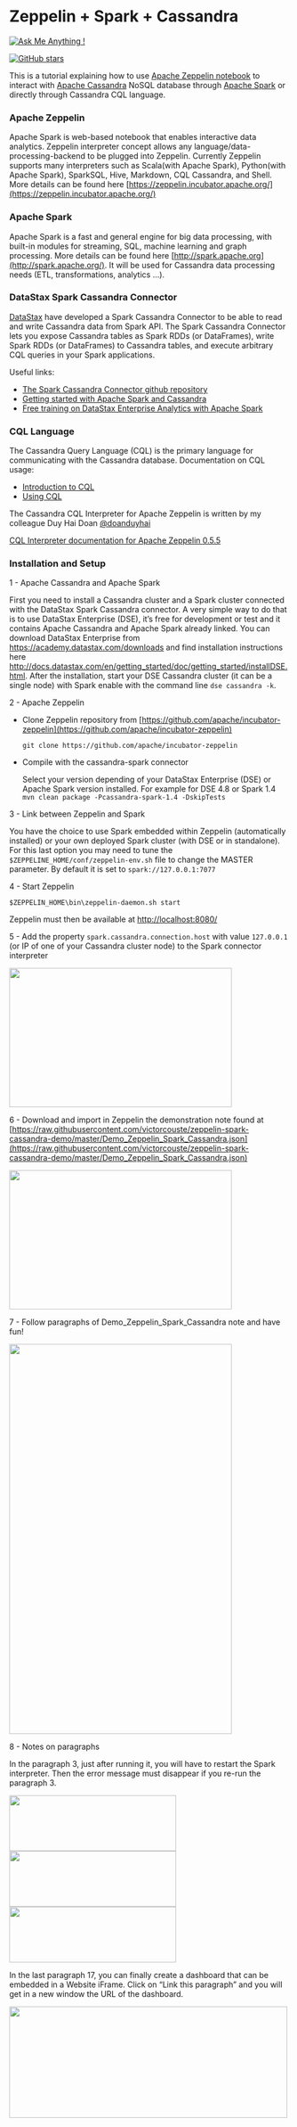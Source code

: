 # Zeppelin + Spark + Cassandra


[![Ask Me Anything !](https://img.shields.io/badge/Ask%20me-anything-1abc9c.svg)](https://GitHub.com/Naereen/ama)

[![GitHub stars](https://img.shields.io/github/stars/Naereen/StrapDown.js.svg?style=social&label=Star&maxAge=2592000)](https://GitHub.com/Naereen/StrapDown.js/stargazers/)


This is a tutorial explaining how to use [Apache Zeppelin notebook](https://zeppelin.incubator.apache.org/) to interact with [Apache Cassandra](http://cassandra.apache.org/) NoSQL database through [Apache Spark](http://spark.apache.org/) or directly through Cassandra CQL language.

### Apache Zeppelin

Apache Spark is web-based notebook that enables interactive data analytics. Zeppelin interpreter concept allows any language/data-processing-backend to be plugged into Zeppelin. Currently Zeppelin supports many interpreters such as Scala(with Apache Spark), Python(with Apache Spark), SparkSQL, Hive, Markdown, CQL Cassandra, and Shell.
More details can be found here [https://zeppelin.incubator.apache.org/](https://zeppelin.incubator.apache.org/)

### Apache Spark

Apache Spark is a fast and general engine for big data processing, with built-in modules for streaming, SQL, machine learning and graph processing.
More details can be found here [http://spark.apache.org](http://spark.apache.org/).
It will be used for Cassandra data processing needs (ETL, transformations, analytics ...).

### DataStax Spark Cassandra Connector

[DataStax](http://www.datatstax.com) have developed a Spark Cassandra Connector to be able to read and write Cassandra data from Spark API. 
The Spark Cassandra Connector lets you expose Cassandra tables as Spark RDDs (or DataFrames), write Spark RDDs (or DataFrames) to Cassandra tables, and execute arbitrary CQL queries in your Spark applications.

Useful links:
* [The Spark Cassandra Connector github repository](https://github.com/datastax/spark-cassandra-connector)
* [Getting started with Apache Spark and Cassandra](https://academy.datastax.com/fr/demos/getting-started-apache-spark-and-cassandra)
* [Free training on DataStax Enterprise Analytics with Apache Spark](https://academy.datastax.com/fr/courses/getting-started-apache-spark)

### CQL Language

The Cassandra Query Language (CQL) is the primary language for communicating with the Cassandra database.
Documentation on CQL usage:
* [Introduction to CQL](http://docs.datastax.com/en/cql/3.3/cql/cqlIntro.html)
* [Using CQL](https://docs.datastax.com/en/cql/3.3/cql/cql_using/useAboutCQL.html)

The Cassandra CQL Interpreter for Apache Zeppelin is written by my colleague Duy Hai Doan  [@doanduyhai](https://twitter.com/doanduyhai)

[CQL Interpreter documentation for Apache Zeppelin 0.5.5](https://zeppelin.incubator.apache.org/docs/0.5.5-incubating/interpreter/cassandra.html)

### Installation and Setup

1 - Apache Cassandra and Apache Spark

First you need to install a Cassandra cluster and a Spark cluster connected with the DataStax Spark Cassandra connector. A very simple way to do that is to use DataStax Enterprise (DSE), it’s free for development or test and it contains Apache Cassandra and Apache Spark already linked.
You can download DataStax Enterprise from https://academy.datastax.com/downloads and find installation instructions here http://docs.datastax.com/en/getting_started/doc/getting_started/installDSE.html.
After the installation, start your DSE Cassandra cluster (it can be a single node) with Spark enable with the command line `dse cassandra -k`.

2 - Apache Zeppelin

  * Clone Zeppelin repository from [https://github.com/apache/incubator-zeppelin](https://github.com/apache/incubator-zeppelin)
  
    `git clone https://github.com/apache/incubator-zeppelin`

  * Compile with the cassandra-spark connector
     
     Select your version depending of your DataStax Enterprise (DSE) or Apache Spark version installed.
     For example for DSE 4.8 or Spark 1.4 `mvn clean package -Pcassandra-spark-1.4 -DskipTests`

3 - Link between Zeppelin and Spark

  You have the choice to use Spark embedded within Zeppelin (automatically installed) or your own deployed Spark cluster (with DSE or in standalone). For this last option you may need to tune the `$ZEPPELINE_HOME/conf/zeppelin-env.sh` file to change the MASTER parameter. By default it is set to `spark://127.0.0.1:7077`

4 - Start Zeppelin

  `$ZEPPELIN_HOME\bin\zeppelin-daemon.sh start`
  
  Zeppelin must then be available at [http://localhost:8080/](http://localhost:8080/)

5 - Add the property `spark.cassandra.connection.host` with value `127.0.0.1` (or IP of one of your Cassandra cluster node) to the Spark connector interpreter

<img src="https://raw.githubusercontent.com/victorcouste/zeppelin-spark-cassandra-demo/master/images/spark-connector-interpreter.png" width="400" height="250" />

6 - Download and import in Zeppelin the demonstration note found at [https://raw.githubusercontent.com/victorcouste/zeppelin-spark-cassandra-demo/master/Demo_Zeppelin_Spark_Cassandra.json](https://raw.githubusercontent.com/victorcouste/zeppelin-spark-cassandra-demo/master/Demo_Zeppelin_Spark_Cassandra.json)

<img src="https://raw.githubusercontent.com/victorcouste/zeppelin-spark-cassandra-demo/master/images/import_note.png" width="400" height="250" />

7 - Follow paragraphs of Demo_Zeppelin_Spark_Cassandra note and have fun! 

<img src="https://raw.githubusercontent.com/victorcouste/zeppelin-spark-cassandra-demo/master/images/demo_note.png" width="400" height="700" />

8 - Notes on paragraphs

In the paragraph 3, just after running it, you will have to restart the Spark interpreter. Then the error message must disappear if you re-run the paragraph 3.
  
<img src="https://raw.githubusercontent.com/victorcouste/zeppelin-spark-cassandra-demo/master/images/spark-csv-package_1.png" width="300" height="100" />
<img src="https://raw.githubusercontent.com/victorcouste/zeppelin-spark-cassandra-demo/master/images/restart_interpreter.png" width="300" height="100" />
<img src="https://raw.githubusercontent.com/victorcouste/zeppelin-spark-cassandra-demo/master/images/spark-csv-package_2.png" width="300" height="100" />

In the last paragraph 17, you can finally create a dashboard that can be embedded in a Website iFrame. Click on “Link this paragraph” and you will get in a new window the URL of the dashboard.

<img src="https://raw.githubusercontent.com/victorcouste/zeppelin-spark-cassandra-demo/master/images/paragrah-17.png" width="500" height="200" />


